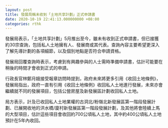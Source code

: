 ```yaml
---
layout: post
title: 發展局稱未收到「土地共享計劃」正式申請書
date: 2020-10-19 22:41:13.000000000 +08:00
categories: rthk
---
```


發展局表示，「土地共享計劃」5月推出至今，雖未有收到正式申請書，但已接獲約30宗查詢，包括私人土地擁有人、發展商或其代表。查詢內容主要希望更深入了解先導計劃的各項細節，以及個別地點是否符合申請資格。

發展局回覆查詢時表示，考慮到有興趣參與的人士需時準備申請書，估計可能要在稍後的時間才會收到正式的申請。

行政長官林鄭月娥接受報章訪問時提到，政府未來將更多引用《收回土地條例》，發展局指出，政府一直有引用《收回土地條例》收回私人土地進行發展，未來亦會繼續就不同的發展項目，包括公營房屋及新發展區計劃收回私人土地。

局方表示，計及已收回私人土地業權的古洞北/粉嶺北新發展區第一階段發展計劃、已展開收地的洪水橋/廈村新發展區第一階段發展計劃，及其他將會陸續上馬的大型項目，估計這些項目會收回約700公頃私人土地，其中約400公頃私人土地預計在5年內收回。
